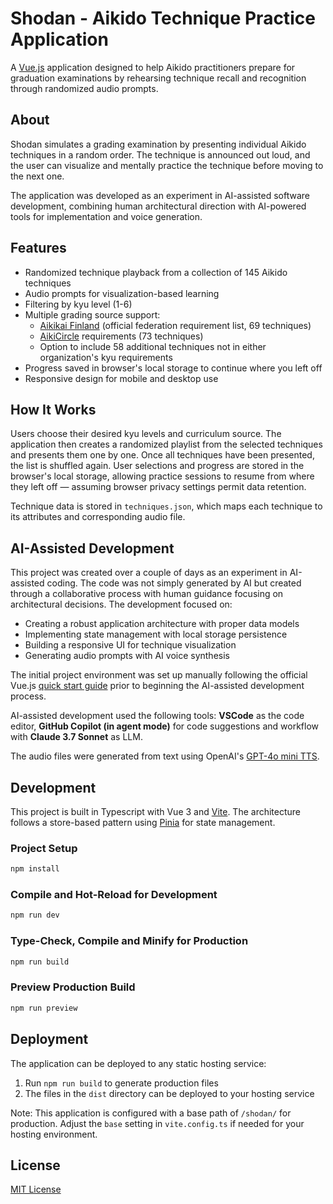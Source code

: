 # Shodan - Aikido Technique Practice Application

A [Vue.js](https://vuejs.org) application designed to help Aikido practitioners prepare for graduation examinations by rehearsing technique recall and recognition through randomized audio prompts.

## About

Shodan simulates a grading examination by presenting individual Aikido techniques in a random order. The technique is announced out loud, and the user can visualize and mentally practice the technique before moving to the next one.

The application was developed as an experiment in AI-assisted software development, combining human architectural direction with AI-powered tools for implementation and voice generation.

## Features

- Randomized technique playback from a collection of 145 Aikido techniques
- Audio prompts for visualization-based learning
- Filtering by kyu level (1-6)
- Multiple grading source support:
  - [Aikikai Finland](https://www.aikidoliitto.fi) (official federation requirement list, 69 techniques)
  - [AikiCircle](https://www.aikicircle.fi) requirements (73 techniques)
  - Option to include 58 additional techniques not in either organization's kyu requirements
- Progress saved in browser's local storage to continue where you left off
- Responsive design for mobile and desktop use

## How It Works

Users choose their desired kyu levels and curriculum source. The application then creates a randomized playlist from the selected techniques and presents them one by one. Once all techniques have been presented, the list is shuffled again. User selections and progress are stored in the browser's local storage, allowing practice sessions to resume from where they left off — assuming browser privacy settings permit data retention.

Technique data is stored in `techniques.json`, which maps each technique to its attributes and corresponding audio file.

## AI-Assisted Development

This project was created over a couple of days as an experiment in AI-assisted coding. The code was not simply generated by AI but created through a collaborative process with human guidance focusing on architectural decisions. The development focused on:

- Creating a robust application architecture with proper data models
- Implementing state management with local storage persistence
- Building a responsive UI for technique visualization
- Generating audio prompts with AI voice synthesis

The initial project environment was set up manually following the official Vue.js [quick start guide](https://vuejs.org/guide/quick-start.html) prior to beginning the AI-assisted development process.

AI-assisted development used the following tools: **VSCode** as the code editor, **GitHub Copilot (in agent mode)** for code suggestions and workflow with **Claude 3.7 Sonnet** as LLM.

The audio files were generated from text using OpenAI's [GPT-4o mini TTS](https://platform.openai.com/docs/models/gpt-4o-mini-tts).

## Development

This project is built in Typescript with Vue 3 and [Vite](https://vite.dev). The architecture follows a store-based pattern using [Pinia](https://pinia.vuejs.org) for state management.

### Project Setup

```sh
npm install
```

### Compile and Hot-Reload for Development

```sh
npm run dev
```

### Type-Check, Compile and Minify for Production

```sh
npm run build
```

### Preview Production Build

```sh
npm run preview
```

## Deployment

The application can be deployed to any static hosting service:

1. Run `npm run build` to generate production files
2. The files in the `dist` directory can be deployed to your hosting service

Note: This application is configured with a base path of `/shodan/` for production. Adjust the `base` setting in `vite.config.ts` if needed for your hosting environment.

## License

[MIT License](LICENSE)
